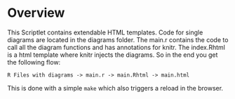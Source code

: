 # Overview

This Scriptlet contains extendable HTML templates. Code for single diagrams are located in the diagrams folder. The main.r contains the code to call all the diagram functions and has annotations for knitr. The index.Rhtml is a html template where knitr injects the diagrams. So in the end you get the following flow:

~~~
R Files with diagrams -> main.r -> main.Rhtml -> main.html
~~~

This is done with a simple `make` which also triggers a reload in the browser.

